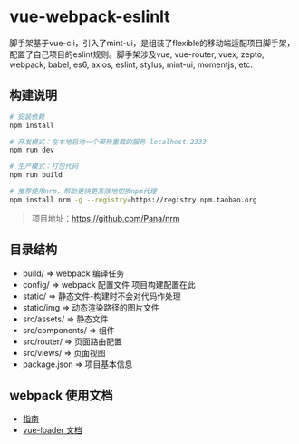 # vue-webpack-eslinlt
脚手架基于vue-cli，引入了mint-ui，是组装了flexible的移动端适配项目脚手架，配置了自己项目的eslint规则。脚手架涉及vue, vue-router, vuex, zepto, webpack, babel, es6, axios, eslint, stylus, mint-ui, momentjs, etc.

## 构建说明

``` bash
# 安装依赖
npm install

# 开发模式：在本地启动一个带热重载的服务 localhost:2333
npm run dev

# 生产模式：打包代码
npm run build

```

``` bash
# 推荐使用nrm，帮助更快更高效地切换npm代理
npm install nrm -g --registry=https://registry.npm.taobao.org
```

> 项目地址：https://github.com/Pana/nrm

## 目录结构

- build/             => webpack 编译任务
- config/            => webpack 配置文件 项目构建配置在此
- static/            => 静态文件-构建时不会对代码作处理
- static/img         => 动态渲染路径的图片文件
- src/assets/        => 静态文件
- src/components/    => 组件
- src/router/        => 页面路由配置
- src/views/         => 页面视图
- package.json       => 项目基本信息

## webpack 使用文档

- [指南](http://vuejs-templates.github.io/webpack/)
- [vue-loader 文档](http://vuejs.github.io/vue-loader)

